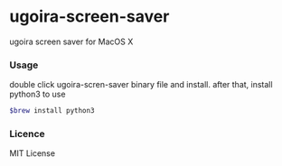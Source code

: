 ugoira-screen-saver
=========

ugoira screen saver for MacOS X

### Usage
double click ugoira-scren-saver binary file and install. after that, install python3 to use
```bash
$brew install python3
```

### Licence
MIT License

